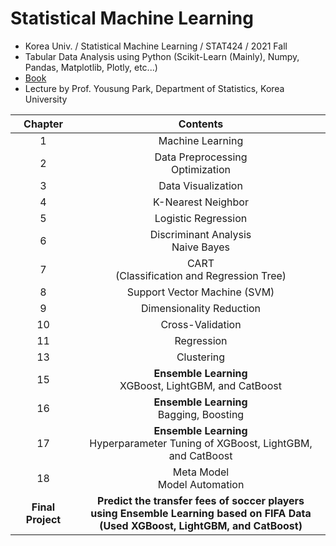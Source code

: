 # Statistical Machine Learning
- Korea Univ. / Statistical Machine Learning / STAT424 / 2021 Fall
- Tabular Data Analysis using Python (Scikit-Learn (Mainly), Numpy, Pandas, Matplotlib, Plotly, etc...)
- [Book](https://book.naver.com/bookdb/book_detail.nhn?bid=18032077)
- Lecture by Prof. Yousung Park, Department of Statistics, Korea University

|Chapter|Contents|
|:------:|:-----:|
|1|Machine Learning|
|2|Data Preprocessing </br> Optimization|
|3|Data Visualization|
|4|K-Nearest Neighbor|
|5|Logistic Regression|
|6|Discriminant Analysis </br> Naive Bayes|
|7|CART </br> (Classification and Regression Tree)|
|8|Support Vector Machine (SVM)|
|9|Dimensionality Reduction|
|10|Cross-Validation|
|11|Regression|
|13|Clustering|
|15|**Ensemble Learning** </br> XGBoost, LightGBM, and CatBoost|
|16|**Ensemble Learning** </br> Bagging, Boosting|
|17|**Ensemble Learning** </br> Hyperparameter Tuning of XGBoost, LightGBM, and CatBoost|
|18|Meta Model </br> Model Automation|
|**Final Project**|**Predict the transfer fees of soccer players </br> using Ensemble Learning based on FIFA Data </br> (Used XGBoost, LightGBM, and CatBoost)**|
